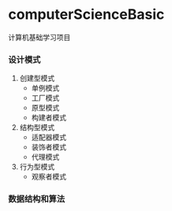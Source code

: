# computerScienceBasic
计算机基础学习项目
### 设计模式
1. 创建型模式
    - 单例模式
    - 工厂模式
    - 原型模式
    - 构建者模式
2. 结构型模式
    - 适配器模式
    - 装饰者模式
    - 代理模式
3. 行为型模式
    - 观察者模式
### 数据结构和算法